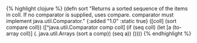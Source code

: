{% highlight clojure %}
(defn sort
  "Returns a sorted sequence of the items in coll. If no comparator is
  supplied, uses compare. comparator must
  implement java.util.Comparator."
  {:added "1.0"
   :static true}
  ([coll]
   (sort compare coll))
  ([^java.util.Comparator comp coll]
   (if (seq coll)
     (let [a (to-array coll)]
       (. java.util.Arrays (sort a comp))
       (seq a))
     ())))
{% endhighlight %}

